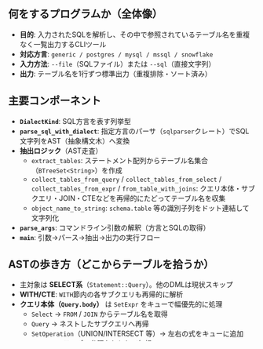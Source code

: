 ## 何をするプログラムか（全体像）

- **目的**: 入力されたSQLを解析し、その中で参照されているテーブル名を重複なく一覧出力するCLIツール
- **対応方言**: `generic / postgres / mysql / mssql / snowflake`
- **入力方法**: `--file`（SQLファイル）または `--sql`（直接文字列）
- **出力**: テーブル名を1行ずつ標準出力（重複排除・ソート済み）

## 主要コンポーネント

- **`DialectKind`**: SQL方言を表す列挙型
- **`parse_sql_with_dialect`**: 指定方言のパーサ（`sqlparser`クレート）でSQL文字列をAST（抽象構文木）へ変換
- **抽出ロジック**（AST走査）
  - `extract_tables`: ステートメント配列からテーブル名集合（`BTreeSet<String>`）を作成
  - `collect_tables_from_query` / `collect_tables_from_select` / `collect_tables_from_expr` / `from_table_with_joins`:
    クエリ本体・サブクエリ・JOIN・CTEなどを再帰的にたどってテーブル名を収集
  - `object_name_to_string`: `schema.table` 等の識別子列をドット連結して文字列化
- **`parse_args`**: コマンドライン引数の解釈（方言とSQLの取得）
- **`main`**: 引数→パース→抽出→出力の実行フロー

## ASTの歩き方（どこからテーブルを拾うか）

- 主対象は **SELECT系**（`Statement::Query`）。他のDMLは現状スキップ
- **WITH/CTE**: `WITH`節内の各サブクエリも再帰的に解析
- **クエリ本体（`Query.body`）** は `SetExpr` をキューで幅優先的に処理
  - `Select` → `FROM` / `JOIN` からテーブル名を取得
  - `Query` → ネストしたサブクエリへ再帰
  - `SetOperation`（UNION/INTERSECT 等）→ 左右の式をキューに追加
  - `Values` → テーブル参照なしとして無視
- **FROM/JOIN**（`from_table_with_joins`）
  - `TableFactor::Table` → そのままテーブル名を追加
  - `Derived`（サブクエリ）→ 再帰解析
  - `NestedJoin` → 括弧内のテーブル・サブクエリ・ネストJOINも解析
  - `TableFunction` 等は現状スキップ
- **SELECTリスト・WHERE・HAVING内のサブクエリ**（`collect_tables_from_expr`）
  - `IN (subquery)`, `EXISTS (subquery)`, `Subquery(...)` を検出して再帰
  - 複合式（`BinaryOp`/`UnaryOp`/`Case`/`Between`/`Tuple` 等）は中の式を順にたどる
  - `Function` 内部は現状スキップ（多くの場合テーブル抽出に不要）

## データ構造と出力

- **`BTreeSet<String>`** でテーブル名を重複なくソートしながら保持
- 最終的に1行ずつ `println!` で出力

## エラーハンドリングと終了コード

- 引数エラー時: 使い方メッセージを表示し終了コード 2
- SQLパース失敗時: エラーメッセージを表示し終了コード 1
- 成功時: 終了コード 0

## 実行例

```bash
cargo run -- --dialect postgres --sql "WITH c AS (SELECT * FROM s.t) SELECT * FROM c JOIN u.v ON c.id = v.id"

cargo run -- --dialect mysql --file ./sql/sample1.sql
```

出力例（ソート済み・重複なし）:

```text
s.t
u.v
```

## 実装のポイント（Rustを知らない方向け）

- 外部ライブラリ `sqlparser` がSQL文字列を機械可読なツリー（AST）に変換
- プログラムはそのツリーをたどり、テーブル名に相当するノードを集める
- 収集は再帰的（入れ子のサブクエリやCTEも対象）で、集合に追加するため重複しない
- 方言差は「パーサの選択」のみで、抽出ロジックは共通

## 制限と拡張ポイント

- 現状は `SELECT` 文のみを対象。他のDML（INSERT/UPDATE/DELETEなど）は未対応
- `TableFunction` や関数内のサブクエリ解析は省略中
- 必要に応じて以下を拡張可能:
  - DML文の対応追加
  - 関数呼び出し内部の解析
  - `TableFunction` の対応

## 処理フロー要約

1. 引数を読み取り、方言とSQL文字列（もしくはファイル内容）を取得
2. 方言に応じてSQLをASTへパース
3. ASTを広くたどってテーブル名を収集
4. 重複なくソートしたテーブル名を出力



